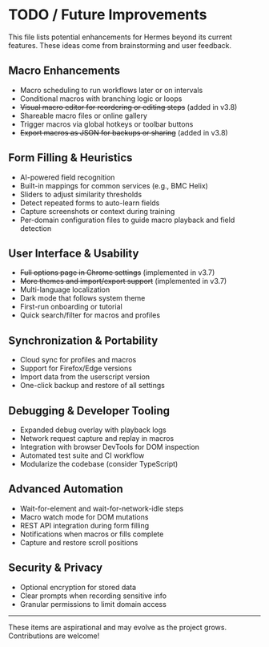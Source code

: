 # TODO / Future Improvements

This file lists potential enhancements for Hermes beyond its current features. These ideas come from brainstorming and user feedback.

## Macro Enhancements
- Macro scheduling to run workflows later or on intervals
- Conditional macros with branching logic or loops
 - ~~Visual macro editor for reordering or editing steps~~ (added in v3.8)
- Shareable macro files or online gallery
- Trigger macros via global hotkeys or toolbar buttons
 - ~~Export macros as JSON for backups or sharing~~ (added in v3.8)

## Form Filling & Heuristics
- AI-powered field recognition
- Built-in mappings for common services (e.g., BMC Helix)
- Sliders to adjust similarity thresholds
- Detect repeated forms to auto-learn fields
- Capture screenshots or context during training
- Per-domain configuration files to guide macro playback and field detection

## User Interface & Usability
- ~~Full options page in Chrome settings~~ (implemented in v3.7)
- ~~More themes and import/export support~~ (implemented in v3.7)
- Multi-language localization
- Dark mode that follows system theme
- First-run onboarding or tutorial
- Quick search/filter for macros and profiles

## Synchronization & Portability
- Cloud sync for profiles and macros
- Support for Firefox/Edge versions
- Import data from the userscript version
- One-click backup and restore of all settings

## Debugging & Developer Tooling
- Expanded debug overlay with playback logs
- Network request capture and replay in macros
- Integration with browser DevTools for DOM inspection
- Automated test suite and CI workflow
- Modularize the codebase (consider TypeScript)

## Advanced Automation
- Wait-for-element and wait-for-network-idle steps
- Macro watch mode for DOM mutations
- REST API integration during form filling
- Notifications when macros or fills complete
- Capture and restore scroll positions

## Security & Privacy
- Optional encryption for stored data
- Clear prompts when recording sensitive info
- Granular permissions to limit domain access

---
These items are aspirational and may evolve as the project grows. Contributions are welcome!
